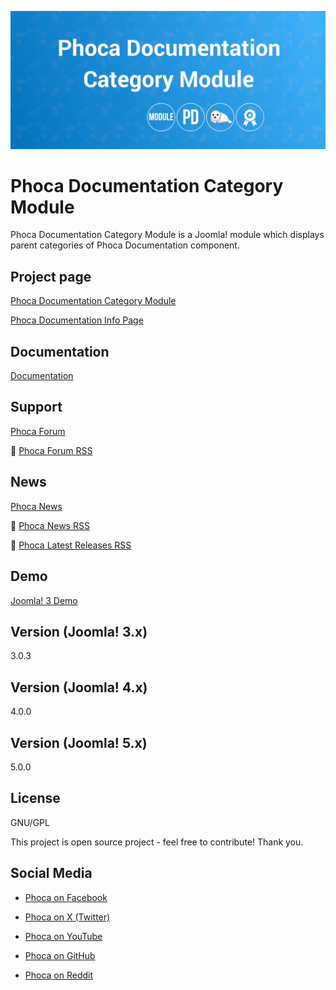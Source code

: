 



![Phoca Documentation Category Module](https://github.com/PhocaCz/PhocaDocumentationCategoryModule/blob/master/mod_phocadocumentation_category.png?raw=true)

# Phoca Documentation Category Module



Phoca Documentation Category Module is a Joomla! module which displays parent categories of Phoca Documentation component.



## Project page

[Phoca Documentation Category Module](https://www.phoca.cz/phoca-documentation-category-module)

[Phoca Documentation Info Page](https://www.phoca.cz/project/phocadocumentation-joomla-documentation)



## Documentation

[Documentation](https://www.phoca.cz/documentation/category/110-phoca-documentation-category-module)





## Support

[Phoca Forum](https://www.phoca.cz/forum)

:bell: [Phoca Forum RSS](https://www.phoca.cz/forum/app.php/feed)



## News

[Phoca News](https://www.phoca.cz/news)

:bell: [Phoca News RSS](https://www.phoca.cz/news?format=feed&type=rss)

:bell: [Phoca Latest Releases RSS](https://www.phoca.cz/download/feed/111?format=feed&type=rss)



## Demo

[Joomla! 3 Demo](https://www.phoca.cz/documentation)



## Version (Joomla! 3.x)

3.0.3

## Version (Joomla! 4.x)

4.0.0

## Version (Joomla! 5.x)

5.0.0



## License

GNU/GPL



This project is open source project - feel free to contribute! Thank you.



## Social Media

- [Phoca on Facebook](https://www.facebook.com/Phoca.cz)

- [Phoca on X (Twitter)](https://twitter.com/PhocaCz)

- [Phoca on YouTube](https://www.youtube.com/user/phocavideos)

- [Phoca on GitHub](https://github.com/PhocaCz)

- [Phoca on Reddit](https://www.reddit.com/user/PhocaCz)
